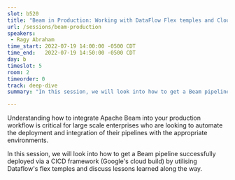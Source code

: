 ```yaml
---
slot: b520
title: "Beam in Production: Working with DataFlow Flex temples and Cloud Build"
url: /sessions/beam-production
speakers:
 - Ragy Abraham
time_start: 2022-07-19 14:00:00 -0500 CDT
time_end:   2022-07-19 14:50:00 -0500 CDT
day: b
timeslot: 5
room: 2
timeorder: 0
track: deep-dive
summary: "In this session, we will look into how to get a Beam pipeline successfully deployed via a CICD framework (Google's cloud build) by utilising Dataflow's flex temples and discuss lessons learned along the way."

---
```


Understanding how to integrate Apache Beam into your production workflow is critical for large scale enterprises who are looking to automate the deployment and integration of their pipelines with the appropriate environments.

In this session, we will look into how to get a Beam pipeline successfully deployed via a CICD framework (Google's cloud build) by utilising Dataflow's flex temples and discuss lessons learned along the way.

